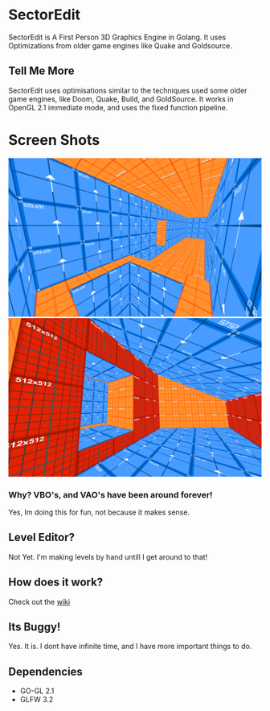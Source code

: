 # SectorEdit
SectorEdit is A First Person 3D Graphics Engine in Golang. It uses Optimizations from older game engines like Quake and Goldsource. 

## Tell Me More
SectorEdit uses optimisations similar to the techniques used some older game engines, like Doom, Quake, Build, and GoldSource. It works in OpenGL 2.1 immediate mode, and uses the fixed function pipeline.

# Screen Shots
![ScreenShot1](ScreenShot1.png)
![ScreenShot2](ScreenShot2.png)

### Why? VBO's, and VAO's have been around forever!
Yes, Im doing this for fun, not because it makes sense.

## Level Editor?
Not Yet. I'm making levels by hand untill I get around to that!

## How does it work?
Check out the [wiki](https://github.com/ajzat25/SectorEdit/wiki)

## Its Buggy!
Yes. It is. I dont have infinite time, and I have more important things to do.

## Dependencies
* GO-GL 2.1
* GLFW 3.2
